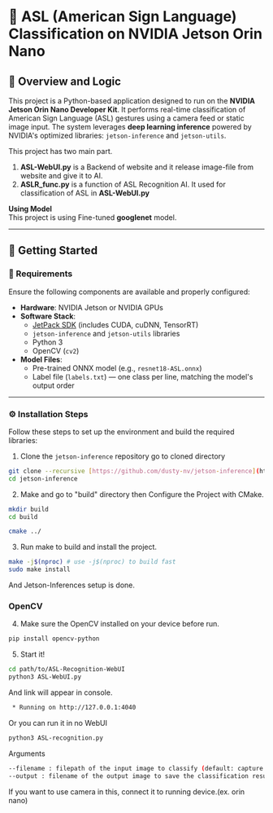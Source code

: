 # 🧠 ASL (American Sign Language) Classification on NVIDIA Jetson Orin Nano

## 📌 Overview and Logic
This project is a Python-based application designed to run on the **NVIDIA Jetson Orin Nano Developer Kit**. It performs real-time classification of American Sign Language (ASL) gestures using a camera feed or static image input. The system leverages **deep learning inference** powered by NVIDIA's optimized libraries: `jetson-inference` and `jetson-utils`.

This project has two main part.
1. **ASL-WebUI.py** is a Backend of website and it release image-file from website and give it to AI.
2. **ASLR_func.py** is a function of ASL Recognition AI. It used for classification of ASL in **ASL-WebUI.py**

**Using Model**<br>
This project is using Fine-tuned **googlenet** model.

---

## 🚀 Getting Started

### 🧩 Requirements

Ensure the following components are available and properly configured:

- **Hardware**: NVIDIA Jetson or NVIDIA GPUs
- **Software Stack**:
  - [JetPack SDK](https://developer.nvidia.com/embedded/jetpack) (includes CUDA, cuDNN, TensorRT)
  - `jetson-inference` and `jetson-utils` libraries
  - Python 3
  - OpenCV (`cv2`)
- **Model Files**:
  - Pre-trained ONNX model (e.g., `resnet18-ASL.onnx`)
  - Label file (`labels.txt`) — one class per line, matching the model's output order

---

### ⚙️ Installation Steps

Follow these steps to set up the environment and build the required libraries:

1.  Clone the `jetson-inference` repository go to cloned directory
```bash
git clone --recursive [https://github.com/dusty-nv/jetson-inference](https://github.com/dusty-nv/jetson-inference)
cd jetson-inference
```

2. Make and go to "build" directory then Configure the Project with CMake.
```bash
mkdir build
cd build

cmake ../
```

3. Run make to build and install the project.
```bash
make -j$(nproc) # use -j$(nproc) to build fast
sudo make install
```
And Jetson-Inferences setup is done.<br>
### OpenCV
4. Make sure the OpenCV installed on your device before run.
```bash
pip install opencv-python
```
5. Start it!
```bash
cd path/to/ASL-Recognition-WebUI
python3 ASL-WebUI.py
```
And link will appear in console.
```bash
 * Running on http://127.0.0.1:4040
```
Or you can run it in no WebUI
```bash
python3 ASL-recognition.py
```
Arguments
```bash
--filename : filepath of the input image to classify (default: capture from camera)
--output : filename of the output image to save the classification result (default: output.jpg)
```
If you want to use camera in this, connect it to running device.(ex. orin nano)
